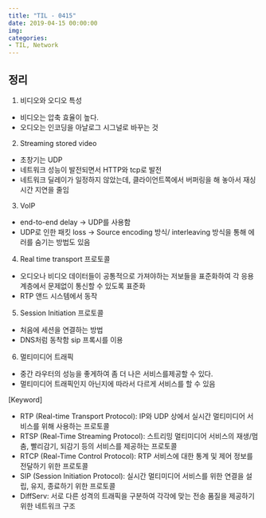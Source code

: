 ```yaml
---
title: "TIL - 0415"
date: 2019-04-15 00:00:00
img:
categories:
- TIL, Network
---
```


## 정리
1. 비디오와 오디오 특성
- 비디오는 압축 효율이 높다.
- 오디오는 인코딩을 아날로그 시그널로 바꾸는 것

2. Streaming stored video
- 초창기는 UDP
- 네트워크 성능이 발전되면서 HTTP와 tcp로 발전
- 네트워크 딜레이가 일정하지 않았는데, 클라이언트쪽에서 버퍼링을 해 놓아서 재싱시간 지연을 줄임

3. VoIP
- end-to-end delay -> UDP를 사용함
- UDP로 인한 패킷 loss  -> Source encoding 방식/ interleaving 방식을 통해 에러를 숨기는 방법도 있음

4. Real time transport 프로토콜
- 오디오나 비디오 데이터들이 공통적으로 가져야하는 저보들을 표준화하여 각 응용계층에서 문제없이 통신할 수 있도록 표준화
- RTP 앤드 시스템에서 동작

5. Session Initiation 프로토콜
- 처음에 세션을 연결하는 방법
- DNS처럼 동착함 sip 프록시를 이용

6. 멀티미디어 트래픽
- 중간 라우터의 성능을 좋게하여 좀 더 나은 서비스를제공할 수 있다.
- 멀티미디어 트래픽인지 아닌지에 따라서 다르게 서비스를 할 수 있음

[Keyword]

- RTP (Real-time Transport Protocol): IP와 UDP 상에서 실시간 멀티미디어 서비스를 위해 사용하는 프로토콜
- RTSP (Real-Time Streaming Protocol): 스트리밍 멀티미디어 서비스의 재생/멈춤, 빨리감기, 되감기 등의 서비스를 제공하는 프로토콜
- RTCP (Real-Time Control Protocol): RTP 서비스에 대한 통계 및 제어 정보를 전달하기 위한 프로토콜
- SIP (Session Initiation Protocol): 실시간 멀티미디어 서비스를 위한 연결을 설립, 유지, 종료하기 위한 프로토콜
- DiffServ: 서로 다른 성격의 트래픽을 구분하여 각각에 맞는 전송 품질을 제공하기 위한 네트워크 구조   

